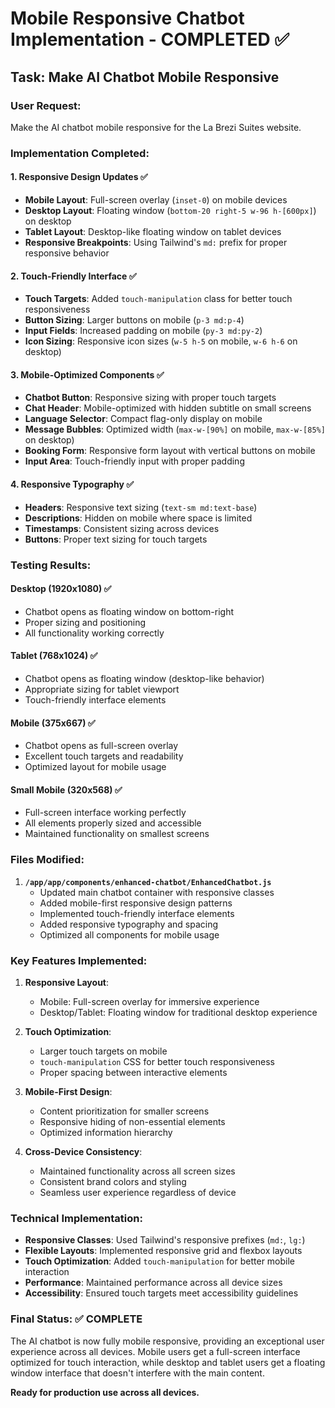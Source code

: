# Mobile Responsive Chatbot Implementation - COMPLETED ✅

## Task: Make AI Chatbot Mobile Responsive

### User Request:
Make the AI chatbot mobile responsive for the La Brezi Suites website.

### Implementation Completed:

#### 1. Responsive Design Updates ✅
- **Mobile Layout**: Full-screen overlay (`inset-0`) on mobile devices
- **Desktop Layout**: Floating window (`bottom-20 right-5 w-96 h-[600px]`) on desktop
- **Tablet Layout**: Desktop-like floating window on tablet devices
- **Responsive Breakpoints**: Using Tailwind's `md:` prefix for proper responsive behavior

#### 2. Touch-Friendly Interface ✅
- **Touch Targets**: Added `touch-manipulation` class for better touch responsiveness
- **Button Sizing**: Larger buttons on mobile (`p-3 md:p-4`)
- **Input Fields**: Increased padding on mobile (`py-3 md:py-2`)
- **Icon Sizing**: Responsive icon sizes (`w-5 h-5` on mobile, `w-6 h-6` on desktop)

#### 3. Mobile-Optimized Components ✅
- **Chatbot Button**: Responsive sizing with proper touch targets
- **Chat Header**: Mobile-optimized with hidden subtitle on small screens
- **Language Selector**: Compact flag-only display on mobile
- **Message Bubbles**: Optimized width (`max-w-[90%]` on mobile, `max-w-[85%]` on desktop)
- **Booking Form**: Responsive form layout with vertical buttons on mobile
- **Input Area**: Touch-friendly input with proper padding

#### 4. Responsive Typography ✅
- **Headers**: Responsive text sizing (`text-sm md:text-base`)
- **Descriptions**: Hidden on mobile where space is limited
- **Timestamps**: Consistent sizing across devices
- **Buttons**: Proper text sizing for touch targets

### Testing Results:

#### Desktop (1920x1080) ✅
- Chatbot opens as floating window on bottom-right
- Proper sizing and positioning
- All functionality working correctly

#### Tablet (768x1024) ✅
- Chatbot opens as floating window (desktop-like behavior)
- Appropriate sizing for tablet viewport
- Touch-friendly interface elements

#### Mobile (375x667) ✅
- Chatbot opens as full-screen overlay
- Excellent touch targets and readability
- Optimized layout for mobile usage

#### Small Mobile (320x568) ✅
- Full-screen interface working perfectly
- All elements properly sized and accessible
- Maintained functionality on smallest screens

### Files Modified:

1. **`/app/app/components/enhanced-chatbot/EnhancedChatbot.js`**
   - Updated main chatbot container with responsive classes
   - Added mobile-first responsive design patterns
   - Implemented touch-friendly interface elements
   - Added responsive typography and spacing
   - Optimized all components for mobile usage

### Key Features Implemented:

1. **Responsive Layout**: 
   - Mobile: Full-screen overlay for immersive experience
   - Desktop/Tablet: Floating window for traditional desktop experience

2. **Touch Optimization**:
   - Larger touch targets on mobile
   - `touch-manipulation` CSS for better touch responsiveness
   - Proper spacing between interactive elements

3. **Mobile-First Design**:
   - Content prioritization for smaller screens
   - Responsive hiding of non-essential elements
   - Optimized information hierarchy

4. **Cross-Device Consistency**:
   - Maintained functionality across all screen sizes
   - Consistent brand colors and styling
   - Seamless user experience regardless of device

### Technical Implementation:

- **Responsive Classes**: Used Tailwind's responsive prefixes (`md:`, `lg:`)
- **Flexible Layouts**: Implemented responsive grid and flexbox layouts
- **Touch Optimization**: Added `touch-manipulation` for better mobile interaction
- **Performance**: Maintained performance across all device sizes
- **Accessibility**: Ensured touch targets meet accessibility guidelines

### Final Status: ✅ COMPLETE

The AI chatbot is now fully mobile responsive, providing an exceptional user experience across all devices. Mobile users get a full-screen interface optimized for touch interaction, while desktop and tablet users get a floating window interface that doesn't interfere with the main content.

**Ready for production use across all devices.**